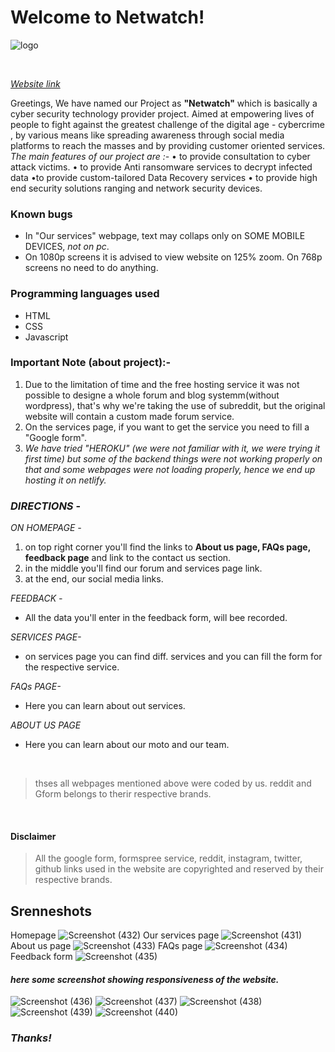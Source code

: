 # Welcome to Netwatch!
![logo](https://user-images.githubusercontent.com/81359857/112721673-3fb31a00-8f2b-11eb-8849-38cf368dfd3c.png)

<br>

[*Website link*](https://thenetwatch.netlify.app/)

Greetings, 
We have named our Project as **"Netwatch"** which is basically a cyber security technology provider project. 
Aimed at empowering lives of people to fight against the greatest challenge of the digital age - cybercrime , by various means like spreading awareness through social media platforms to reach the masses and by providing customer oriented services. 
*The main features of our project are :-*
• to provide consultation  to cyber attack victims.
• to provide Anti ransomware services to decrypt infected data
•to  provide custom-tailored Data Recovery services 
• to provide high end security solutions ranging and network security devices.


### Known bugs

 - In "Our services" webpage, text may collaps only on SOME MOBILE
   DEVICES, *not on pc*.
  - On 1080p screens it is advised to view website on 125% zoom. On 768p screens no need to do anything.

### Programming languages used
- HTML
- CSS
- Javascript

### Important Note (about project):-

 1. Due to the limitation of time and the free hosting service it was
    not possible to designe a whole forum and blog systemm(without
    wordpress), that's why we're taking the use of subreddit, but the
    original website will contain a custom made forum service.
  2. On the services page, if you want to get the service you need to fill a "Google form".
   3. *We have tried "HEROKU" (we were not familiar with it, we were trying it first time) but some of the backend things were not working properly on that and some webpages were not loading  properly, hence we end up hosting it on netlify.*


### *DIRECTIONS* -

*ON HOMEPAGE -*
1. on top right corner you'll find the links to **About us page, FAQs page, feedback page** and link to the contact us section.
2. in the middle you'll find our forum and services page link.
3. at the end, our social media links.

*FEEDBACK -*
- All the data you'll enter in the feedback form, will bee recorded.

*SERVICES PAGE-*
- on services page you can find diff. services and you can fill the form for the respective service.

*FAQs PAGE-*
- Here you can learn about out services.

*ABOUT US PAGE*
- Here you can learn about our moto and our team.

<br>

>thses all webpages mentioned above were coded by us.
>reddit and Gform belongs to therir respective brands.

<br>


####  Disclaimer
>All the google form, formspree service, reddit, instagram, twitter, github links used in the website are copyrighted and reserved by their respective brands.

## Srenneshots
Homepage
![Screenshot (432)](https://user-images.githubusercontent.com/81359857/112714048-67d85400-8efe-11eb-8cbb-923f5453991e.png)
Our services page
![Screenshot (431)](https://user-images.githubusercontent.com/81359857/112714042-64dd6380-8efe-11eb-837d-35c1bda1454e.png)
About us page
![Screenshot (433)](https://user-images.githubusercontent.com/81359857/112714049-67d85400-8efe-11eb-826f-3507f2942675.png)
FAQs page
![Screenshot (434)](https://user-images.githubusercontent.com/81359857/112714050-6870ea80-8efe-11eb-81ff-3a713336fb4a.png)
Feedback form
![Screenshot (435)](https://user-images.githubusercontent.com/81359857/112714052-69098100-8efe-11eb-8843-fd9cf9852d92.png)

#### *here some screenshot showing responsiveness of the website.*
![Screenshot (436)](https://user-images.githubusercontent.com/81359857/112714053-69a21780-8efe-11eb-8bb0-cfc1f0c09487.png)
![Screenshot (437)](https://user-images.githubusercontent.com/81359857/112714054-6a3aae00-8efe-11eb-9771-51e2a2522c37.png)
![Screenshot (438)](https://user-images.githubusercontent.com/81359857/112714055-6a3aae00-8efe-11eb-8ca7-3bb97aa50e28.png)
![Screenshot (439)](https://user-images.githubusercontent.com/81359857/112714056-6ad34480-8efe-11eb-98aa-affd6c00a483.png)
![Screenshot (440)](https://user-images.githubusercontent.com/81359857/112714057-6ad34480-8efe-11eb-9906-652db4d6fc62.png)

### *Thanks!*
